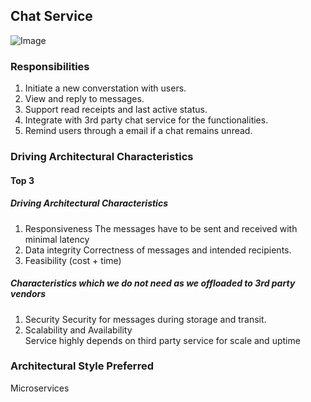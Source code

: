 ## Chat Service
![Image](../diagrams/chat-service.jpg)

### Responsibilities
1. Initiate a new converstation with users.
2. View and reply to messages.
3. Support read receipts and last active status.
4. Integrate with 3rd party chat service for the functionalities.
4. Remind users through a email if a chat remains unread. 


### Driving Architectural Characteristics
#### Top 3
##### Driving Architectural Characteristics
1. Responsiveness
   The messages have to be sent and received with minimal latency
2. Data integrity
   Correctness of messages and intended recipients.
3. Feasibility (cost + time)

##### Characteristics which we do not need as we offloaded to 3rd party vendors
1. Security
   Security for messages during storage and transit.
2. Scalability and Availability  
    Service highly depends on third party service for scale and uptime


### Architectural Style Preferred
Microservices

